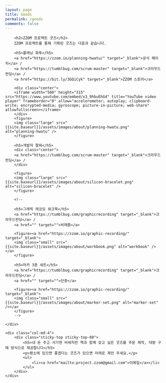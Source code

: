 ```yaml
---
layout: page
title: Goods
permalink: /goods
comments: false
---
```


<div class="row justify-content-between">
    <div class="col-md-8 pr-5">

        <h2>ZZOM 프로젝트 굿즈</h2>
        ZZOM 프로젝트를 통해 기획된 굿즈는 다음과 같습니다.

        <h5>플래닝 화투</h5>
        <a href="https://zzom.io/planning-hwatu/" target="_blank">공식 페이지</a> / 
        <a href="https://tumblbug.com/scrum-master" target="_blank">크라우드펀딩</a> / 
        <a href="https://bit.ly/3GQiCyk" target="_blank">ZZOM 스토어</a>

        <div class="center">
        <iframe width="560" height="315" src="https://www.youtube.com/embed/x3_9hbuEhG4" title="YouTube video player" frameborder="0" allow="accelerometer; autoplay; clipboard-write; encrypted-media; gyroscope; picture-in-picture; web-share" allowfullscreen></iframe>
        </div>
        <figure>
        <img class="large" src="{{site.baseurl}}/assets/images/about/planning-hwatu.png" alt="planning-hwatu" />
        </figure>

        <h5>개발자 팔찌</h5>   
        <div class="center">
        <a href="https://tumblbug.com/scrum-master" target="_blank">크라우드펀딩</a> / 
        </div>

        <figure>
        <img class="large" src="{{site.baseurl}}/assets/images/about/silicon-bracelet.png" alt="silicon-bracelet" />
        </figure>

        <!--

        <h5>그래픽 레코딩 워크북</h5>
        <a href="https://tumblbug.com/graphicrecording" target="_blank">크라우드펀딩</a> / 
        <a href="" target="">비매품</a>

        <figure><a href="https://zzom.io/graphic-recording/" target="_blank">        
        <img class="small" src="{{site.baseurl}}/assets/images/about/workbook.png" alt="workbook" /></a>
        </figure>

        <h5>마카 3종 세트</h5>
        <a href="https://tumblbug.com/graphicrecording" target="_blank">크라우드펀딩</a> / 
        <a href="" target="">단종</a>

        <figure><a href="https://zzom.io/graphic-recording/" target="_blank">        
        <img class="small" src="{{site.baseurl}}/assets/images/about/marker-set.png" alt="marker-set" /></a>
        </figure>
        -->

    </div>

    <div class="col-md-4">
        <div class="sticky-top sticky-top-80">
            <h5>내 돈 주고 사기엔 비싸지만 책과 함께 갖고 싶은 굿즈를 주문 제작, 대량 구매 방식으로 제공합니다</h5>
            <p>평소에 있으면 좋겠다는 굿즈가 있으면 아래로 제안 주세요.</p>
            <ul>           
                <li><a href="mailto:project.zzom@gmail.com">이메일</a></li>
            </ul>
        </div>
    </div>
</div>
